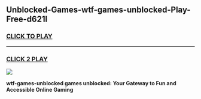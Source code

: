 
## Unblocked-Games-wtf-games-unblocked-Play-Free-d621l
<h3>
<a href="https://premium76.site?title=wtf-games-unblocked&ref=10A">CLICK TO PLAY</a></h3>
<hr>

<h3>
<a href="https://premium76.site?title=wtf-games-unblocked&ref=10A">CLICK 2 PLAY</a>
  
</h3>

<a href="https://premium76.site?title=wtf-games-unblocked&ref=10A"><img src="https://clearcache.store/games.png"></a>


**wtf-games-unblocked games unblocked: Your Gateway to Fun and Accessible Online Gaming**
